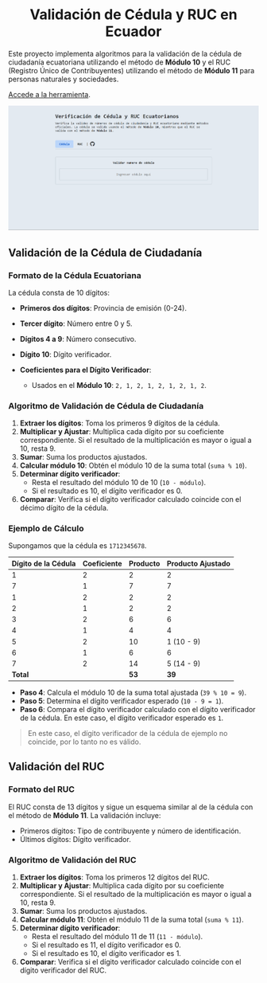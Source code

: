 <h1 align="center">
  Validación de Cédula y RUC en Ecuador
</h1>

Este proyecto implementa algoritmos para la validación de la cédula de ciudadanía ecuatoriana utilizando el método de **Módulo 10** y el RUC (Registro Único de Contribuyentes) utilizando el método de **Módulo 11** para personas naturales y sociedades.

[Accede a la herramienta](https://lbrionez.github.io/validate-ci-ruc/).

![screenshot of the page](public/picture.png "screenshot")

## Validación de la Cédula de Ciudadanía

### Formato de la Cédula Ecuatoriana
La cédula consta de 10 dígitos:
- **Primeros dos dígitos**: Provincia de emisión (0-24).
- **Tercer dígito**: Número entre 0 y 5.
- **Dígitos 4 a 9**: Número consecutivo.
- **Dígito 10**: Dígito verificador.

- **Coeficientes para el Dígito Verificador**:
  - Usados en el **Módulo 10**: `2, 1, 2, 1, 2, 1, 2, 1, 2`.

### Algoritmo de Validación de Cédula de Ciudadanía

1. **Extraer los dígitos**: Toma los primeros 9 dígitos de la cédula.
2. **Multiplicar y Ajustar**: Multiplica cada dígito por su coeficiente correspondiente. Si el resultado de la multiplicación es mayor o igual a 10, resta 9.
3. **Sumar**: Suma los productos ajustados.
4. **Calcular módulo 10**: Obtén el módulo 10 de la suma total (`suma % 10`).
5. **Determinar dígito verificador**:
   - Resta el resultado del módulo 10 de 10 (`10 - módulo`).
   - Si el resultado es 10, el dígito verificador es 0.
6. **Comparar**: Verifica si el dígito verificador calculado coincide con el décimo dígito de la cédula.

### Ejemplo de Cálculo

Supongamos que la cédula es `1712345678`.

| Dígito de la Cédula | Coeficiente | Producto | Producto Ajustado |
|--------------------|-------------|----------|--------------------|
| 1                  | 2           | 2        | 2                  |
| 7                  | 1           | 7        | 7                  |
| 1                  | 2           | 2        | 2                  |
| 2                  | 1           | 2        | 2                  |
| 3                  | 2           | 6        | 6                  |
| 4                  | 1           | 4        | 4                  |
| 5                  | 2           | 10       | 1 (10 - 9)         |
| 6                  | 1           | 6        | 6                  |
| 7                  | 2           | 14       | 5 (14 - 9)         |
| **Total**          |             | **53**   | **39**             |

- **Paso 4**: Calcula el módulo 10 de la suma total ajustada (`39 % 10 = 9`).
- **Paso 5**: Determina el dígito verificador esperado (`10 - 9 = 1`).
- **Paso 6**: Compara el dígito verificador calculado con el dígito verificador de la cédula. En este caso, el dígito verificador esperado es `1`.

> En este caso, el dígito verificador de la cédula de ejemplo no coincide, por lo tanto no es válido.

## Validación del RUC

### Formato del RUC
El RUC consta de 13 dígitos y sigue un esquema similar al de la cédula con el método de **Módulo 11**. La validación incluye:
- Primeros dígitos: Tipo de contribuyente y número de identificación.
- Últimos dígitos: Dígito verificador.

### Algoritmo de Validación del RUC

1. **Extraer los dígitos**: Toma los primeros 12 dígitos del RUC.
2. **Multiplicar y Ajustar**: Multiplica cada dígito por su coeficiente correspondiente. Si el resultado de la multiplicación es mayor o igual a 10, resta 9.
3. **Sumar**: Suma los productos ajustados.
4. **Calcular módulo 11**: Obtén el módulo 11 de la suma total (`suma % 11`).
5. **Determinar dígito verificador**:
   - Resta el resultado del módulo 11 de 11 (`11 - módulo`).
   - Si el resultado es 11, el dígito verificador es 0.
   - Si el resultado es 10, el dígito verificador es 1.
6. **Comparar**: Verifica si el dígito verificador calculado coincide con el dígito verificador del RUC.

